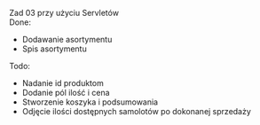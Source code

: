 Zad 03 przy użyciu Servletów<br>
Done:
<ul>
<li>Dodawanie asortymentu</li>
<li>Spis asortymentu</li>
</ul>
Todo:
<ul>
<li>Nadanie id produktom</li>
<li>Dodanie pól ilość i cena</li>
<li>Stworzenie koszyka i podsumowania</li>
<li>Odjęcie ilości dostępnych samolotów po dokonanej sprzedaży</li>
</ul>
